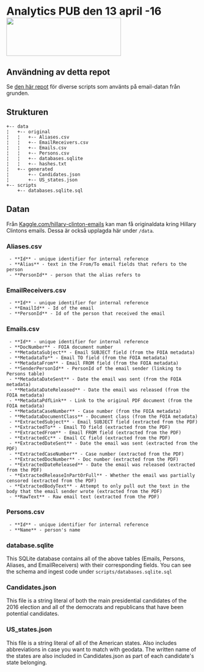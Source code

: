 # Analytics PUB den 13 april -16  <br/><img width="300" height="100" src="https://camo.githubusercontent.com/0b620ce36d82944a4cd0f59cdfea477b36f50964/68747470733a2f2f6c68342e676f6f676c6575736572636f6e74656e742e636f6d2f35786876787379626a73355169344575595a6d6456436558556672636730784d58754a5169326d416f7270642d54704c396f55417537704c6e6f7461584b382d69347a346451" data-canonical-src="https://lh4.googleusercontent.com/35xhvxsybjs5Qi4EuYZmdVCeXUfrcg0xMXuJQi2mAorpd-TpL9oUAu7pLnotaXK8-i4z4dQ" />

## Användning av detta repot

Se [den här repot](https://github.com/benhamner/hillary-clinton-emails.git) för diverse scripts som använts på email-datan från grunden.

## Strukturen

```
+-- data
¦   +-- original
¦   ¦   +-- Aliases.csv
¦   ¦   +-- EmailReceivers.csv
¦   ¦   +-- Emails.csv
¦   ¦   +-- Persons.csv
¦   ¦   +-- databases.sqlite
¦   ¦   +-- hashes.txt
¦   +-- generated
¦       +-- Candidates.json
¦       +-- US_states.json
+-- scripts
	+-- databases.sqlite.sql
```

## Datan

Från [Kaggle.com/hillary-clinton-emails](https://www.kaggle.com/kaggle/hillary-clinton-emails) kan man få originaldata kring Hillary Clintons emails. Dessa är också upplagda här under `/data`.


### Aliases.csv

```
 - **Id** - unique identifier for internal reference
 - **Alias** - text in the From/To email fields that refers to the person
 - **PersonId** - person that the alias refers to
```
 
### EmailReceivers.csv

```
 - **Id** - unique identifier for internal reference
 - **EmailId** - Id of the email
 - **PersonId** - Id of the person that received the email
```

### Emails.csv
```
 - **Id** - unique identifier for internal reference
 - **DocNumber** - FOIA document number
 - **MetadataSubject** - Email SUBJECT field (from the FOIA metadata)
 - **MetadataTo** - Email TO field (from the FOIA metadata)
 - **MetadataFrom** - Email FROM field (from the FOIA metadata)
 - **SenderPersonId** - PersonId of the email sender (linking to Persons table)
 - **MetadataDateSent** - Date the email was sent (from the FOIA metadata)
 - **MetadataDateReleased** - Date the email was released (from the FOIA metadata)
 - **MetadataPdfLink** - Link to the original PDF document (from the FOIA metadata)
 - **MetadataCaseNumber** - Case number (from the FOIA metadata)
 - **MetadataDocumentClass** - Document class (from the FOIA metadata)
 - **ExtractedSubject** - Email SUBJECT field (extracted from the PDF)
 - **ExtractedTo** - Email TO field (extracted from the PDF)
 - **ExtractedFrom** - Email FROM field (extracted from the PDF)
 - **ExtractedCc** - Email CC field (extracted from the PDF)
 - **ExtractedDateSent** - Date the email was sent (extracted from the PDF)
 - **ExtractedCaseNumber** - Case number (extracted from the PDF)
 - **ExtractedDocNumber** - Doc number (extracted from the PDF)
 - **ExtractedDateReleased** - Date the email was released (extracted from the PDF)
 - **ExtractedReleaseInPartOrFull** - Whether the email was partially censored (extracted from the PDF)
 - **ExtractedBodyText** - Attempt to only pull out the text in the body that the email sender wrote (extracted from the PDF)
 - **RawText** - Raw email text (extracted from the PDF)
```
 
### Persons.csv

```
 - **Id** - unique identifier for internal reference
 - **Name** - person's name
```
 
### database.sqlite

This SQLite database contains all of the above tables (Emails, Persons, Aliases, and EmailReceivers) with their corresponding fields. You can see the schema and ingest code under `scripts/databases.sqlite.sql`

### Candidates.json

This file is a string literal of both the main presidential candidates of the 2016 election and all of the democrats and republicans that have been potential candidates.

### US_states.json

This file is a string literal of all of the American states. Also includes abbreviations in case you want to match with geodata. The written name of the states are also included in Candidates.json as part of each candidate's state belonging. 
